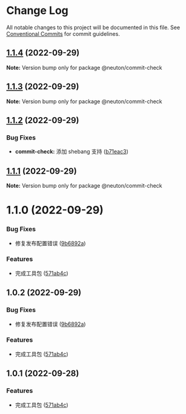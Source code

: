 # Change Log

All notable changes to this project will be documented in this file.
See [Conventional Commits](https://conventionalcommits.org) for commit guidelines.

## [1.1.4](https://github.com/fuxiang123/test-learn/compare/@neuton/commit-check@1.1.3...@neuton/commit-check@1.1.4) (2022-09-29)

**Note:** Version bump only for package @neuton/commit-check

## [1.1.3](https://github.com/fuxiang123/test-learn/compare/@neuton/commit-check@1.1.2...@neuton/commit-check@1.1.3) (2022-09-29)

**Note:** Version bump only for package @neuton/commit-check

## [1.1.2](https://github.com/fuxiang123/test-learn/compare/@neuton/commit-check@1.1.1...@neuton/commit-check@1.1.2) (2022-09-29)

### Bug Fixes

- **commit-check:** 添加 shebang 支持 ([b71eac3](https://github.com/fuxiang123/test-learn/commit/b71eac37798e01e6708878c3cfef30645a4cf3e4))

## [1.1.1](https://github.com/fuxiang123/test-learn/compare/@neuton/commit-check@1.1.0...@neuton/commit-check@1.1.1) (2022-09-29)

**Note:** Version bump only for package @neuton/commit-check

# 1.1.0 (2022-09-29)

### Bug Fixes

- 修复发布配置错误 ([9b6892a](https://github.com/fuxiang123/test-learn/commit/9b6892a902580134022ee0233f4888d974030565))

### Features

- 完成工具包 ([571ab4c](https://github.com/fuxiang123/test-learn/commit/571ab4c1fe311b5f90e0912822f678d67d71ee58))

## 1.0.2 (2022-09-29)

### Bug Fixes

- 修复发布配置错误 ([9b6892a](https://github.com/fuxiang123/test-learn/commit/9b6892a902580134022ee0233f4888d974030565))

### Features

- 完成工具包 ([571ab4c](https://github.com/fuxiang123/test-learn/commit/571ab4c1fe311b5f90e0912822f678d67d71ee58))

## 1.0.1 (2022-09-28)

### Features

- 完成工具包 ([571ab4c](https://github.com/fuxiang123/test-learn/commit/571ab4c1fe311b5f90e0912822f678d67d71ee58))
